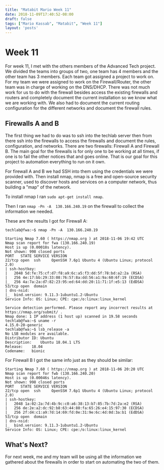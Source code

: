 ```yaml
---
title: "Matabit Mario Week 11"
date: 2018-11-09T17:40:52-08:00
draft: false
tags: ["Mario Kassab", "Matabit", "Week 11"]
layout: 'posts'
---
```


# Week 11

For week 11, I met with the others members of the Advanced Tech project. We divided the teams into groups of two, one team has 4 members and the other team has 3 members. Each team got assigned a project to work on. For my team we were assigned to work on the Firewall/Router, the other team was in charge of working on the DNS/DHCP. There was not much work for us to do with the firewall besides access the existing firewalls and routers and completely document the current
installation so we know what we are working with. We also had to document the current routing configuration for the different networks and document the firewall rules. 

## Firewalls A and B

The first thing we had to do was to ssh into the techlab server then from there ssh into the firewalls to access the firewalls and document the rules, configuration, and networks. There are two firewalls: Firewall A and Firewall B. The main goal for the firewalls is for only one to be working at all times, if one is to fail the other notices that and goes online. That is our goal for this project to automation everything to run on it own. 

For firewall A and B we had SSH into them using the credentials we were provided with. Then install nmap, nmap is a free and open-source security scanner, used to discover hosts and services on a computer network, thus building a "map" of the network. 

To install nmap I ran ```sudo apt-get install nmap```.

Then I ran ```nmap -Pn -A  130.166.240.19``` on the firewall to collect the information we needed.

These are the results I got for Firewall A:

```
techlab@fwa:~$ nmap -Pn -A  130.166.240.19

Starting Nmap 7.60 ( https://nmap.org ) at 2018-11-06 19:42 UTC
Nmap scan report for fwa (130.166.240.19)
Host is up (0.00018s latency).
Not shown: 998 closed ports
PORT   STATE SERVICE VERSION
22/tcp open  ssh     OpenSSH 7.6p1 Ubuntu 4 (Ubuntu Linux; protocol 2.0)
| ssh-hostkey: 
|   2048 5d:fe:75:cf:d7:f8:a9:6c:a5:f3:dd:5f:78:bd:a2:2a (RSA)
|   256 4e:17:bb:29:33:08:76:57:8a:dd:56:a1:9a:60:6f:19 (ECDSA)
|_  256 4a:7a:2a:d7:82:23:95:ed:64:dd:20:11:71:1f:e5:13 (EdDSA)
53/tcp open  domain
| dns-nsid: 
|_  bind.version: 9.11.3-1ubuntu1.2-Ubuntu
Service Info: OS: Linux; CPE: cpe:/o:linux:linux_kernel

Service detection performed. Please report any incorrect results at https://nmap.org/submit/ .
Nmap done: 1 IP address (1 host up) scanned in 19.58 seconds
techlab@fwa:~$ uname -r
4.15.0-20-generic
techlab@fwa:~$ lsb_release -a
No LSB modules are available.
Distributor ID:	Ubuntu
Description:	Ubuntu 18.04.1 LTS
Release:	18.04
Codename:	bionic
```
For Firewall B I got the same info just as they should be similar:

```
Starting Nmap 7.60 ( https://nmap.org ) at 2018-11-06 20:20 UTC
Nmap scan report for fwb (130.166.240.20)
Host is up (0.00046s latency).
Not shown: 998 closed ports
PORT   STATE SERVICE VERSION
22/tcp open  ssh     OpenSSH 7.6p1 Ubuntu 4 (Ubuntu Linux; protocol 2.0)
| ssh-hostkey:
|   2048 1a:02:2a:7d:4b:9c:c0:a6:38:13:b7:85:7b:7d:2a:e2 (RSA)
|   256 de:2e:a2:dc:92:b8:63:44:80:fa:65:26:e4:15:97:30 (ECDSA)
|_  256 2f:d4:c1:a9:7d:14:69:fd:0e:31:9e:6c:4d:0d:3a:b1 (EdDSA)
53/tcp open  domain
| dns-nsid:
|_  bind.version: 9.11.3-1ubuntu1.2-Ubuntu
Service Info: OS: Linux; CPE: cpe:/o:linux:linux_kernel
```

## What's Next?

For next week, me and my team will be using all the information we gathered about the firewalls in order to start on automating the two of them. 